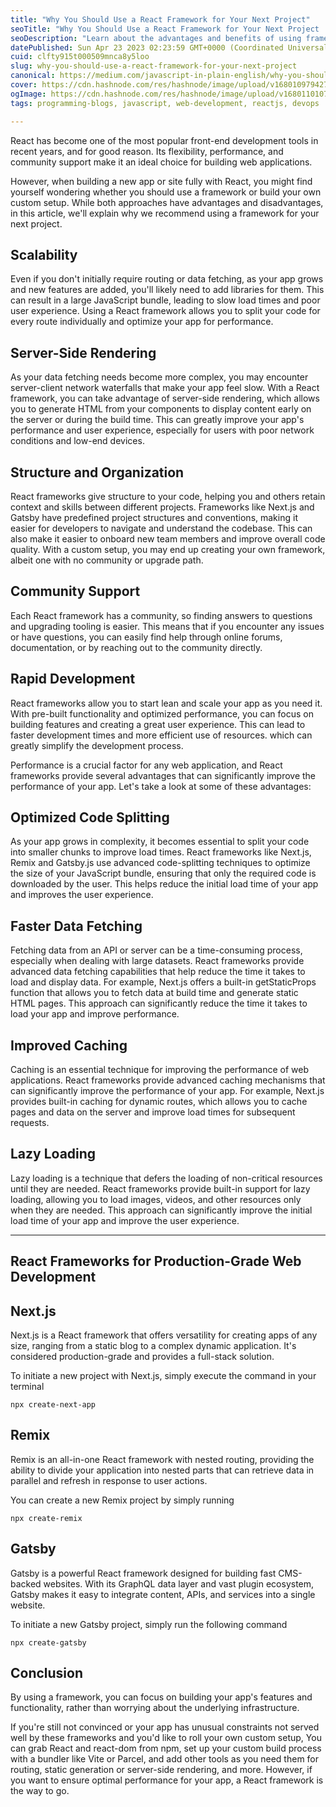 ```yaml
---
title: "Why You Should Use a React Framework for Your Next Project"
seoTitle: "Why You Should Use a React Framework for Your Next Project | By Nilant"
seoDescription: "Learn about the advantages and benefits of using frameworks like Next.js and Gatsby for server-side rendering, structure, and organization, community."
datePublished: Sun Apr 23 2023 02:23:59 GMT+0000 (Coordinated Universal Time)
cuid: clfty915t000509mnca8y5loo
slug: why-you-should-use-a-react-framework-for-your-next-project
canonical: https://medium.com/javascript-in-plain-english/why-you-should-use-a-react-framework-for-your-next-project-954cfa4431f4
cover: https://cdn.hashnode.com/res/hashnode/image/upload/v1680109794279/767fba08-70ae-4d4f-bcd4-552c42af325c.jpeg
ogImage: https://cdn.hashnode.com/res/hashnode/image/upload/v1680110107916/0be70b0f-7a28-43cf-ab6f-aea172bdc05d.jpeg
tags: programming-blogs, javascript, web-development, reactjs, devops

---
```


React has become one of the most popular front-end development tools in recent years, and for good reason. Its flexibility, performance, and community support make it an ideal choice for building web applications.

However, when building a new app or site fully with React, you might find yourself wondering whether you should use a framework or build your own custom setup. While both approaches have advantages and disadvantages, in this article, we'll explain why we recommend using a framework for your next project.

## Scalability

Even if you don't initially require routing or data fetching, as your app grows and new features are added, you'll likely need to add libraries for them. This can result in a large JavaScript bundle, leading to slow load times and poor user experience. Using a React framework allows you to split your code for every route individually and optimize your app for performance.

## Server-Side Rendering

As your data fetching needs become more complex, you may encounter server-client network waterfalls that make your app feel slow. With a React framework, you can take advantage of server-side rendering, which allows you to generate HTML from your components to display content early on the server or during the build time. This can greatly improve your app's performance and user experience, especially for users with poor network conditions and low-end devices.

## Structure and Organization

React frameworks give structure to your code, helping you and others retain context and skills between different projects. Frameworks like Next.js and Gatsby have predefined project structures and conventions, making it easier for developers to navigate and understand the codebase. This can also make it easier to onboard new team members and improve overall code quality. With a custom setup, you may end up creating your own framework, albeit one with no community or upgrade path.

## Community Support

Each React framework has a community, so finding answers to questions and upgrading tooling is easier. This means that if you encounter any issues or have questions, you can easily find help through online forums, documentation, or by reaching out to the community directly.

## Rapid Development

React frameworks allow you to start lean and scale your app as you need it. With pre-built functionality and optimized performance, you can focus on building features and creating a great user experience. This can lead to faster development times and more efficient use of resources. which can greatly simplify the development process.

Performance is a crucial factor for any web application, and React frameworks provide several advantages that can significantly improve the performance of your app. Let's take a look at some of these advantages:

## Optimized Code Splitting

As your app grows in complexity, it becomes essential to split your code into smaller chunks to improve load times. React frameworks like Next.js, Remix and Gatsby.js use advanced code-splitting techniques to optimize the size of your JavaScript bundle, ensuring that only the required code is downloaded by the user. This helps reduce the initial load time of your app and improves the user experience.

## Faster Data Fetching

Fetching data from an API or server can be a time-consuming process, especially when dealing with large datasets. React frameworks provide advanced data fetching capabilities that help reduce the time it takes to load and display data. For example, Next.js offers a built-in getStaticProps function that allows you to fetch data at build time and generate static HTML pages. This approach can significantly reduce the time it takes to load your app and improve performance.

## Improved Caching

Caching is an essential technique for improving the performance of web applications. React frameworks provide advanced caching mechanisms that can significantly improve the performance of your app. For example, Next.js provides built-in caching for dynamic routes, which allows you to cache pages and data on the server and improve load times for subsequent requests.

## Lazy Loading

Lazy loading is a technique that defers the loading of non-critical resources until they are needed. React frameworks provide built-in support for lazy loading, allowing you to load images, videos, and other resources only when they are needed. This approach can significantly improve the initial load time of your app and improve the user experience.

---

## React Frameworks for Production-Grade Web Development

## Next.js

Next.js is a React framework that offers versatility for creating apps of any size, ranging from a static blog to a complex dynamic application. It's considered production-grade and provides a full-stack solution.

To initiate a new project with Next.js, simply execute the command in your terminal

`npx create-next-app`

## Remix

Remix is an all-in-one React framework with nested routing, providing the ability to divide your application into nested parts that can retrieve data in parallel and refresh in response to user actions.

You can create a new Remix project by simply running

`npx create-remix`

## Gatsby

Gatsby is a powerful React framework designed for building fast CMS-backed websites. With its GraphQL data layer and vast plugin ecosystem, Gatsby makes it easy to integrate content, APIs, and services into a single website.

To initiate a new Gatsby project, simply run the following command

`npx create-gatsby`

## Conclusion

By using a framework, you can focus on building your app's features and functionality, rather than worrying about the underlying infrastructure.

If you're still not convinced or your app has unusual constraints not served well by these frameworks and you'd like to roll your own custom setup, You can grab React and react-dom from npm, set up your custom build process with a bundler like Vite or Parcel, and add other tools as you need them for routing, static generation or server-side rendering, and more. However, if you want to ensure optimal performance for your app, a React framework is the way to go.